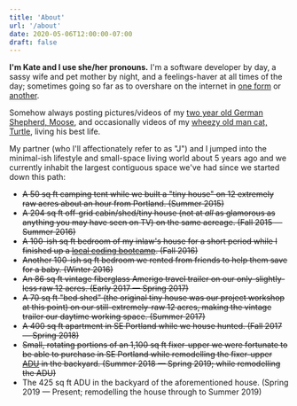 ```yaml
---
title: 'About'
url: '/about'
date: 2020-05-06T12:00:00-07:00
draft: false
---
```


**I'm Kate and I use she/her pronouns.** I'm a software developer by day, a sassy wife and pet mother by night, and a feelings-haver at all times of the day; sometimes going so far as to overshare on the internet in [one form](https://www.aggressivelymediocre.dev/ 'Aggressively Mediocre Blog') or [another](https://twitter.com/kateypical '@kateypical on Twitter').

Somehow always posting pictures/videos of my [two year old German Shepherd, Moose](https://twitter.com/kateypical/status/1255610425128833024 'A tweet from @kateypical featuring a video of Moose'), and occasionally videos of my [wheezy old man cat, Turtle](https://twitter.com/kateypical/status/1257722985407901698 'A tweet from @kateypical featuring a video of Turtle'), living his best life.

My partner (who I'll affectionately refer to as "J") and I jumped into the minimal-ish lifestyle and small-space living world about 5 years ago and we currently inhabit the largest contiguous space we've had since we started down this path:

- ~~A 50 sq ft camping tent while we built a "tiny house" on 12 extremely raw acres about an hour from Portland. (Summer 2015)~~
- ~~A 204 sq ft off-grid cabin/shed/tiny house (not at _all_ as glamorous as anything you may have seen on TV) on the same acreage. (Fall 2015 — Summer 2016)~~
- ~~A 100-ish sq ft bedroom of my inlaw's house for a short period while I finished up a [local coding bootcamp](https://www.alchemycodelab.com/ 'Alchemy Code Lab, a coding bootcamp in Portland, OR'). (Fall 2016)~~
- ~~Another 100-ish sq ft bedroom we rented from friends to help them save for a baby. (Winter 2016)~~
- ~~An 86 sq ft vintage fiberglass Amerigo travel trailer on our only-slightly-less raw 12 acres. (Early 2017 — Spring 2017)~~
- ~~A 70 sq ft "bed shed" (the original tiny house was our project workshop at this point) on our still-extremely-raw 12 acres, making the vintage trailer our daytime working space. (Summer 2017)~~
- ~~A 400 sq ft apartment in SE Portland while we house hunted. (Fall 2017 — Spring 2018)~~
- ~~Small, rotating portions of an 1,100 sq ft fixer-upper we were fortunate to be able to purchase in SE Portland while remodelling the fixer-upper [ADU](https://www.buildinganadu.com/what-is-an-adu 'Building an ADU site, "What is an ADU" page') in the backyard. (Summer 2018 — Spring 2019; while remodelling the ADU)~~
- The 425 sq ft ADU in the backyard of the aforementioned house. (Spring 2019 — Present; remodelling the house through to Summer 2019)
